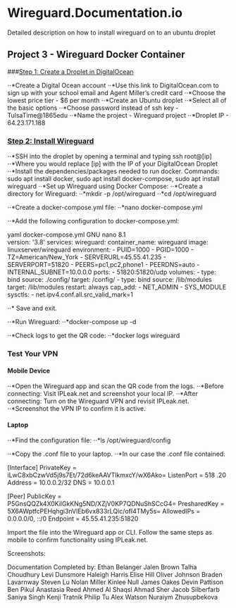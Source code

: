 # Wireguard.Documentation.io
Detailed description on how to install wireguard on to an ubuntu droplet 

## **Project 3 - Wireguard Docker Container**
###<ins>Step 1: Create a Droplet in DigitalOcean</ins>

⋅⋅*Create a Digital Ocean account
⋅⋅*Use this link to DigitalOcean.com to sign up with your school email and Agent Miller’s credit card
⋅⋅*Choose the lowest price tier - $6 per month
⋅⋅*Create an Ubuntu droplet
⋅⋅*Select all of the basic options
⋅⋅*Choose password instead of ssh key - TulsaTime@1865edu
⋅⋅*Name the project - Wireguard project
⋅⋅*Droplet IP - 64.23.171.188

### <ins>Step 2: Install Wireguard</ins>
⋅⋅*SSH into the droplet by opening a terminal and typing ssh root@[ip]
⋅⋅*Where you would replace [ip] with the IP of your DigitalOcean Droplet
⋅⋅*Install the dependencies/packages needed to run docker. Commands: sudo apt install docker, sudo apt install docker-compose, sudo apt install wireguard
⋅⋅*Set up Wireguard using Docker Compose: 
⋅⋅*Create a directory for Wireguard: 
⋅⋅*mkdir -p /opt/wireguard
⋅⋅*cd /opt/wireguard
 
⋅⋅*Create a docker-compose.yml file: 
⋅⋅*nano docker-compose.yml
 
⋅⋅*Add the following configuration to docker-compose.yml: 

yaml  docker-compose.yml
  GNU nano 8.1                                                        
version: '3.8'
services:
  wireguard:
    container_name: wireguard
    image: linuxserver/wireguard
    environment:
      - PUID=1000
      - PGID=1000
      - TZ=American/New_York
      - SERVERURL=45.55.41.235
      - SERVERPORT=51820
      - PEERS=pc1,pc2,phone1
      - PEERDNS=auto
      - INTERNAL_SUBNET=10.0.0.0
    ports:
      - 51820:51820/udp
    volumes:
      - type: bind
        source: ./config/
        target: /config/
      - type: bind
        source: /lib/modules
        target: /lib/modules
    restart: always
    cap_add:
      - NET_ADMIN
      - SYS_MODULE
    sysctls:
      - net.ipv4.conf.all.src_valid_mark=1


⋅⋅* Save and exit. 

⋅⋅*Run Wireguard: 
⋅⋅*docker-compose up -d 
 
⋅⋅*Check logs to get the QR code: 
⋅⋅*docker logs wireguard 

### Test Your VPN 
#### Mobile Device 
⋅⋅*Open the Wireguard app and scan the QR code from the logs. 
⋅⋅*Before connecting: 
Visit IPLeak.net and screenshot your local IP. 
⋅⋅*After connecting: 
Turn on the Wireguard VPN and revisit IPLeak.net. 
⋅⋅*Screenshot the VPN IP to confirm it is active. 
#### Laptop 
⋅⋅*Find the configuration file: 
⋅⋅*ls /opt/wireguard/config 
 
⋅⋅*Copy the .conf file to your laptop. 
⋅⋅*In our case the .conf file contained:

[Interface]
PrivateKey = iLwC8xbCzwVd5j9s7Et/72d6keAAVTlkmxcY/wX6Ako=
ListenPort = 518
.20
Address = 10.0.0.2/32
DNS = 10.0.0.1

[Peer]
PublicKey = P5GnsQQZk4X0KilGkKNg5ND/XZjV0KP7QDNuShSCcG4=
PresharedKey = 5X6AWptfcPEHqhgi3nVlEb6vx833rLQic/ofI4TMy5s=
AllowedIPs = 0.0.0.0/0, ::/0
Endpoint = 45.55.41.235:51820


Import the file into the Wireguard app or CLI. 
Follow the same steps as mobile to confirm functionality using IPLeak.net. 
 
 


Screenshots:










Documentation Completed by: 
Ethan Belanger
Jalen Brown
Talha Choudhury
Levi Dunsmore
Haleigh Harris
Elise Hill
Oliver Johnson
Braden Lavarnway
Steven Lu
Nolan Miller
Kinlee Null
James Oakes
Devin Pattison
Ben Pikul
Anastasia Reed
Ahmed Al Shaqsi
Ahmad Sher
Jacob Silberfarb
Saniya Singh
Kenji Tratnik
Philip Tu
Alex Watson
Nuraiym Zhusupbekova
